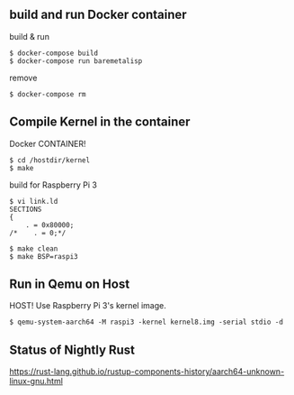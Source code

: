 ## build and run Docker container

build & run
```
$ docker-compose build
$ docker-compose run baremetalisp
```

remove
```
$ docker-compose rm
```

## Compile Kernel in the container

Docker CONTAINER!
```
$ cd /hostdir/kernel
$ make
```

build for Raspberry Pi 3
```
$ vi link.ld
SECTIONS
{
    . = 0x80000;
/*    . = 0;*/

$ make clean
$ make BSP=raspi3
```

## Run in Qemu on Host

HOST! Use Raspberry Pi 3's kernel image.
```
$ qemu-system-aarch64 -M raspi3 -kernel kernel8.img -serial stdio -d
```

## Status of Nightly Rust

https://rust-lang.github.io/rustup-components-history/aarch64-unknown-linux-gnu.html
